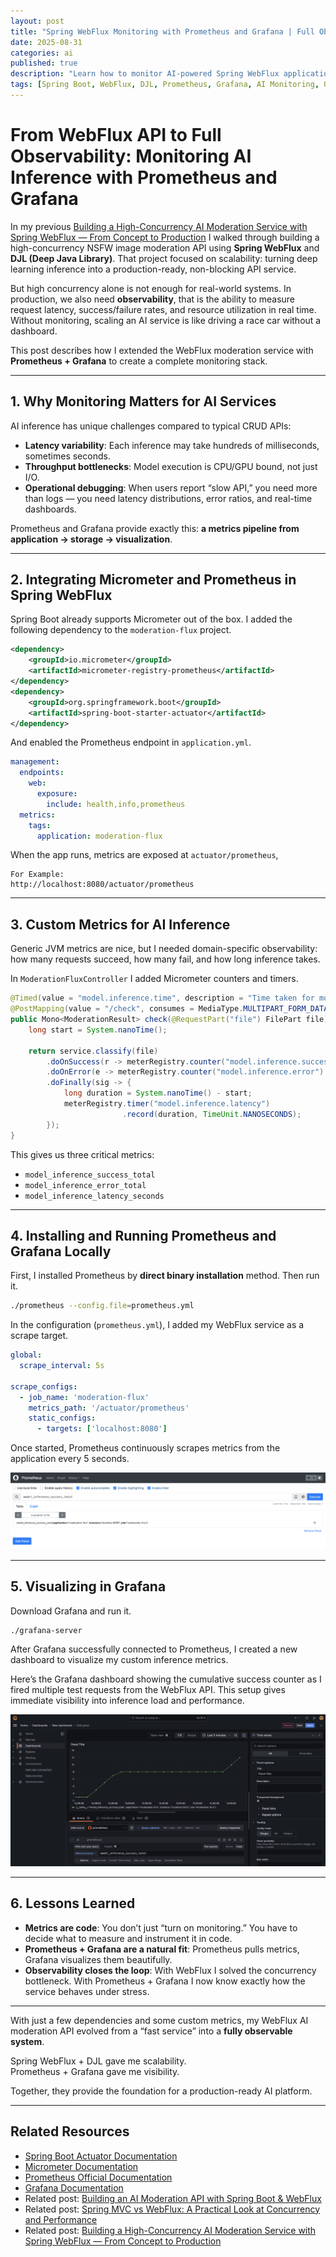 ```yaml
---
layout: post
title: "Spring WebFlux Monitoring with Prometheus and Grafana | Full Observability for AI Inference"
date: 2025-08-31
categories: ai
published: true
description: "Learn how to monitor AI-powered Spring WebFlux applications with Prometheus and Grafana. Step-by-step guide covering Micrometer integration, custom inference metrics, local setup, and real-time dashboards."
tags: [Spring Boot, WebFlux, DJL, Prometheus, Grafana, AI Monitoring, Observability, Reactive Programming, NSFW Detection, API Scalability]
---
```


# From WebFlux API to Full Observability: Monitoring AI Inference with Prometheus and Grafana

In my previous [Building a High-Concurrency AI Moderation Service with Spring WebFlux — From Concept to Production](/ai/2025/08/27/spring-webflux-ai-nsfw-moderation-api.html) I walked through building a high-concurrency NSFW image moderation API using **Spring WebFlux** and **DJL (Deep Java Library)**. That project focused on scalability: turning deep learning inference into a production-ready, non-blocking API service.

But high concurrency alone is not enough for real-world systems. In production, we also need **observability**, that is the ability to measure request latency, success/failure rates, and resource utilization in real time. Without monitoring, scaling an AI service is like driving a race car without a dashboard.

This post describes how I extended the WebFlux moderation service with **Prometheus + Grafana** to create a complete monitoring stack.

---

## 1. Why Monitoring Matters for AI Services
AI inference has unique challenges compared to typical CRUD APIs:
- **Latency variability**: Each inference may take hundreds of milliseconds, sometimes seconds.
- **Throughput bottlenecks**: Model execution is CPU/GPU bound, not just I/O. 
- **Operational debugging**: When users report “slow API,” you need more than logs — you need latency distributions, error ratios, and real-time dashboards.

Prometheus and Grafana provide exactly this: **a metrics pipeline from application → storage → visualization**.

---

## 2. Integrating Micrometer and Prometheus in Spring WebFlux
Spring Boot already supports Micrometer out of the box. I added the following dependency to the `moderation-flux` project.
```xml
<dependency>
    <groupId>io.micrometer</groupId>
    <artifactId>micrometer-registry-prometheus</artifactId>
</dependency>
<dependency>
    <groupId>org.springframework.boot</groupId>
    <artifactId>spring-boot-starter-actuator</artifactId>
</dependency>
```

And enabled the Prometheus endpoint in `application.yml`.

```yaml
management:
  endpoints:
    web:
      exposure:
        include: health,info,prometheus
  metrics:
    tags:
      application: moderation-flux
```

When the app runs, metrics are exposed at `actuator/prometheus`,

```
For Example:
http://localhost:8080/actuator/prometheus
```

---

## 3. Custom Metrics for AI Inference
Generic JVM metrics are nice, but I needed domain-specific observability: how many requests succeed, how many fail, and how long inference takes.

In `ModerationFluxController` I added Micrometer counters and timers.

```java
@Timed(value = "model.inference.time", description = "Time taken for model inference")
@PostMapping(value = "/check", consumes = MediaType.MULTIPART_FORM_DATA_VALUE)
public Mono<ModerationResult> check(@RequestPart("file") FilePart file) {
    long start = System.nanoTime();

    return service.classify(file)
        .doOnSuccess(r -> meterRegistry.counter("model.inference.success").increment())
        .doOnError(e -> meterRegistry.counter("model.inference.error").increment())
        .doFinally(sig -> {
            long duration = System.nanoTime() - start;
            meterRegistry.timer("model.inference.latency")
                         .record(duration, TimeUnit.NANOSECONDS);
        });
}
```

This gives us three critical metrics:
- `model_inference_success_total`  
- `model_inference_error_total`  
- `model_inference_latency_seconds`  

---

## 4. Installing and Running Prometheus and Grafana Locally
First, I installed Prometheus by **direct binary installation** method. Then run it.
```bash
./prometheus --config.file=prometheus.yml
```
In the configuration (`prometheus.yml`), I added my WebFlux service as a scrape target.
```yaml
global:
  scrape_interval: 5s

scrape_configs:
  - job_name: 'moderation-flux'
    metrics_path: '/actuator/prometheus'
    static_configs:
      - targets: ['localhost:8080']
```
Once started, Prometheus continuously scrapes metrics from the application every 5 seconds.

![Prometheus endpoint screenshot](/assets/images/2025_08_31_prometheus_endpoint_screenshot.png "Spring WebFlux AI Moderation Service Prometheus endpoint")

---

## 5. Visualizing in Grafana
Download Grafana and run it.
```bash
./grafana-server
```
After Grafana successfully connected to Prometheus, I created a new dashboard to visualize my custom inference metrics.

Here’s the Grafana dashboard showing the cumulative success counter as I fired multiple test requests from the WebFlux API. This setup gives immediate visibility into inference load and performance.

![Grafana dashboard screenshot](/assets/images/2025_08_31_grafana_dashboard_screenshot.png "Spring WebFlux AI Moderation Service Grafana dashboard")

---

## 6. Lessons Learned
- **Metrics are code**: You don’t just “turn on monitoring.” You have to decide what to measure and instrument it in code.  
- **Prometheus + Grafana are a natural fit**: Prometheus pulls metrics, Grafana visualizes them beautifully.  
- **Observability closes the loop**: With WebFlux I solved the concurrency bottleneck. With Prometheus + Grafana I now know exactly how the service behaves under stress.  

---

With just a few dependencies and some custom metrics, my WebFlux AI moderation API evolved from a “fast service” into a **fully observable system**.

Spring WebFlux + DJL gave me scalability.  
Prometheus + Grafana gave me visibility. 

Together, they provide the foundation for a production-ready AI platform.  

---

## Related Resources
- [Spring Boot Actuator Documentation](https://docs.spring.io/spring-boot/docs/current/reference/html/actuator.html)
- [Micrometer Documentation](https://micrometer.io/docs)  
- [Prometheus Official Documentation](https://prometheus.io/docs/introduction/overview/)  
- [Grafana Documentation](https://grafana.com/docs/grafana/latest/)  
- Related post: [Building an AI Moderation API with Spring Boot & WebFlux](/ai/2025/08/24/spring-boot-djl-image-moderation-api.html)
- Related post: [Spring MVC vs WebFlux: A Practical Look at Concurrency and Performance](/ai/2025/08/25/spring-mvc-vs-webflux-performance-comparison.html)
- Related post: [Building a High-Concurrency AI Moderation Service with Spring WebFlux — From Concept to Production](/ai/2025/08/27/spring-webflux-ai-nsfw-moderation-api.html)